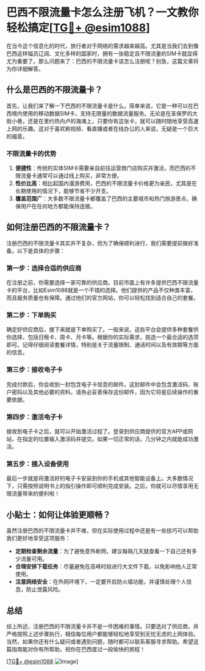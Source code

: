 # 巴西不限流量卡怎么注册飞机？一文教你轻松搞定[[TG💪+ @esim1088](https://t.me/s/esim1088)]

在当今这个信息化的时代，旅行者对于网络的需求越来越高。尤其是当我们去到像巴西这样幅员辽阔、文化多样的国家时，拥有一张稳定且不限流量的SIM卡就显得尤为重要了。那么问题来了：巴西的不限流量卡该怎么注册呢？别急，这篇文章将为你详细解答。

## 什么是巴西的不限流量卡？

首先，让我们来了解一下巴西的不限流量卡是什么。简单来说，它是一种可以在巴西境内使用的移动数据SIM卡，支持无限量的数据流量服务。无论是在圣保罗的大街小巷，还是在里约热内卢的海滩上，只要你有这张卡，就可以随时随地享受高速上网的乐趣。这对于喜欢刷视频、看直播或者在线办公的人来说，无疑是一个巨大的福音。

### 不限流量卡的优势

1. **便捷性**：传统的实体SIM卡需要亲自前往运营商门店购买并激活，而巴西的不限流量卡通常可以通过线上购买，非常方便。
2. **性价比高**：相比起国内漫游费用，巴西的不限流量卡价格更为亲民，尤其是在长期使用的情况下，能够节省不少开支。
3. **覆盖范围广**：大多数不限流量卡都覆盖了巴西的主要城市和热门旅游景点，确保用户在任何地方都能保持连接。

## 如何注册巴西的不限流量卡？

注册巴西的不限流量卡其实并不复杂，但为了确保顺利进行，我们需要提前做好准备。以下是具体的步骤：

### 第一步：选择合适的供应商

在注册之前，你需要选择一家可靠的供应商。目前市面上有许多提供巴西不限流量卡的平台，比如Esim1088就是一个不错的选择。他们提供的产品不仅种类丰富，而且服务质量也有保障。通过他们的官方网站，你可以轻松找到适合自己的套餐。

### 第二步：下单购买

确定好供应商后，接下来就是下单购买了。一般来说，这些平台会提供多种套餐供你选择，包括日租卡、周卡、月卡等。根据你的实际需求，挑选一个最合适的选项即可。记得仔细阅读套餐详情，特别是关于流量限制、通话时间以及有效期等方面的信息。

### 第三步：接收电子卡

完成付款后，你会收到一封包含电子卡信息的邮件。这封邮件中会包含激活码、账户密码以及其他必要的资料。请务必妥善保存这份邮件，因为它将是后续操作的重要依据。

### 第四步：激活电子卡

接收到电子卡之后，就可以开始激活过程了。登录到供应商提供的官方APP或网站，在指定的位置输入激活码并提交。如果一切正常的话，几分钟之内就能成功激活。

### 第五步：插入设备使用

最后一步就是将激活好的电子卡安装到你的手机或其他智能设备上。大多数情况下，只需按照说明书上的指引操作即可顺利完成安装。之后，你就可以尽情享用无限流量带来的便利啦！

## 小贴士：如何让体验更顺畅？

虽然注册巴西的不限流量卡并不难，但在实际使用过程中还是有一些技巧可以帮助我们更好地享受这项服务：

- **定期检查剩余流量**：为了避免意外断网，建议每隔几天就查看一下自己还有多少流量可用。
- **合理安排下载任务**：尽量避免在高峰时段进行大文件下载，以免影响他人正常使用。
- **注意网络安全**：在外网环境下，一定要开启防火墙功能，并谨慎处理个人信息，防止泄露风险。

## 总结

综上所述，注册巴西的不限流量卡并不是一件困难的事情。只要选对了供应商，并严格按照上述步骤执行，相信每位用户都能够轻松地享受到无忧无虑的上网体验。当然，如果你还有什么疑问或者遇到问题，随时都可以联系客服寻求帮助。希望这篇指南能对你有所帮助，祝你在巴西度过一段愉快的旅程！

[[TG💪+ @esim1088](https://t.me/s/esim1088) ![Image](https://i.postimg.cc/4NQfJmqS/Snipaste-2025-05-13-00-14-12.png)]